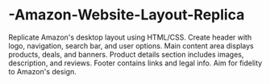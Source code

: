 # -Amazon-Website-Layout-Replica
Replicate Amazon's desktop layout using HTML/CSS. Create header with logo, navigation, search bar, and user options. Main content area displays products, deals, and banners. Product details section includes images, description, and reviews. Footer contains links and legal info. Aim for fidelity to Amazon's design.
